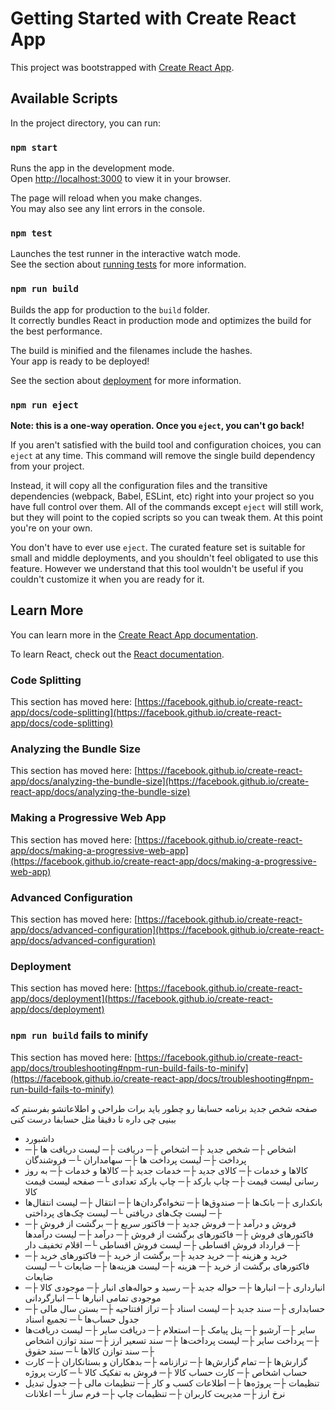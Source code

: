 # Getting Started with Create React App

This project was bootstrapped with [Create React App](https://github.com/facebook/create-react-app).

## Available Scripts

In the project directory, you can run:

### `npm start`

Runs the app in the development mode.\
Open [http://localhost:3000](http://localhost:3000) to view it in your browser.

The page will reload when you make changes.\
You may also see any lint errors in the console.

### `npm test`

Launches the test runner in the interactive watch mode.\
See the section about [running tests](https://facebook.github.io/create-react-app/docs/running-tests) for more information.

### `npm run build`

Builds the app for production to the `build` folder.\
It correctly bundles React in production mode and optimizes the build for the best performance.

The build is minified and the filenames include the hashes.\
Your app is ready to be deployed!

See the section about [deployment](https://facebook.github.io/create-react-app/docs/deployment) for more information.

### `npm run eject`

**Note: this is a one-way operation. Once you `eject`, you can't go back!**

If you aren't satisfied with the build tool and configuration choices, you can `eject` at any time. This command will remove the single build dependency from your project.

Instead, it will copy all the configuration files and the transitive dependencies (webpack, Babel, ESLint, etc) right into your project so you have full control over them. All of the commands except `eject` will still work, but they will point to the copied scripts so you can tweak them. At this point you're on your own.

You don't have to ever use `eject`. The curated feature set is suitable for small and middle deployments, and you shouldn't feel obligated to use this feature. However we understand that this tool wouldn't be useful if you couldn't customize it when you are ready for it.

## Learn More

You can learn more in the [Create React App documentation](https://facebook.github.io/create-react-app/docs/getting-started).

To learn React, check out the [React documentation](https://reactjs.org/).

### Code Splitting

This section has moved here: [https://facebook.github.io/create-react-app/docs/code-splitting](https://facebook.github.io/create-react-app/docs/code-splitting)

### Analyzing the Bundle Size

This section has moved here: [https://facebook.github.io/create-react-app/docs/analyzing-the-bundle-size](https://facebook.github.io/create-react-app/docs/analyzing-the-bundle-size)

### Making a Progressive Web App

This section has moved here: [https://facebook.github.io/create-react-app/docs/making-a-progressive-web-app](https://facebook.github.io/create-react-app/docs/making-a-progressive-web-app)

### Advanced Configuration

This section has moved here: [https://facebook.github.io/create-react-app/docs/advanced-configuration](https://facebook.github.io/create-react-app/docs/advanced-configuration)

### Deployment

This section has moved here: [https://facebook.github.io/create-react-app/docs/deployment](https://facebook.github.io/create-react-app/docs/deployment)

### `npm run build` fails to minify

This section has moved here: [https://facebook.github.io/create-react-app/docs/troubleshooting#npm-run-build-fails-to-minify](https://facebook.github.io/create-react-app/docs/troubleshooting#npm-run-build-fails-to-minify)

صفحه شخص جدید برنامه حسابفا رو چطور باید برات طراحی و اطلاعاتشو بفرستم که ببنیی چی داره تا دقیقا مثل حسابفا درست کنی 
- داشبورد
- اشخاص
  ├─ شخص جدید
  ├─ اشخاص
  ├─ دریافت
  ├─ لیست دریافت ها
  ├─ پرداخت
  ├─ لیست پرداخت ها
  ├─ سهامداران
  └─ فروشندگان
- کالاها و خدمات
  ├─ کالای جدید
  ├─ خدمات جدید
  ├─ کالاها و خدمات
  ├─ به روز رسانی لیست قیمت
  ├─ چاپ بارکد
  ├─ چاپ بارکد تعدادی
  └─ صفحه لیست قیمت کالا
- بانکداری
  ├─ بانک‌ها
  ├─ صندوق‌ها
  ├─ تنخواه‌گردان‌ها
  ├─ انتقال
  ├─ لیست انتقال‌ها
  ├─ لیست چک‌های دریافتی
  └─ لیست چک‌های پرداختی
- فروش و درآمد
  ├─ فروش جدید
  ├─ فاکتور سریع
  ├─ برگشت از فروش
  ├─ فاکتورهای فروش
  ├─ فاکتورهای برگشت از فروش
  ├─ درآمد
  ├─ لیست درآمدها
  ├─ قرارداد فروش اقساطی
  ├─ لیست فروش اقساطی
  └─ اقلام تخفیف دار
- خرید و هزینه
  ├─ خرید جدید
  ├─ برگشت از خرید
  ├─ فاکتورهای خرید
  ├─ فاکتورهای برگشت از خرید
  ├─ هزینه
  ├─ لیست هزینه‌ها
  ├─ ضایعات
  └─ لیست ضایعات
- انبارداری
  ├─ انبارها
  ├─ حواله جدید
  ├─ رسید و حواله‌های انبار
  ├─ موجودی کالا
  ├─ موجودی تمامی انبارها
  └─ انبارگردانی
- حسابداری
  ├─ سند جدید
  ├─ لیست اسناد
  ├─ تراز افتتاحیه
  ├─ بستن سال مالی
  ├─ جدول حساب‌ها
  └─ تجمیع اسناد
- سایر
  ├─ آرشیو
  ├─ پنل پیامک
  ├─ استعلام
  ├─ دریافت سایر
  ├─ لیست دریافت‌ها
  ├─ پرداخت سایر
  ├─ لیست پرداخت‌ها
  ├─ سند تسعیر ارز
  ├─ سند توازن اشخاص
  ├─ سند توازن کالاها
  └─ سند حقوق
- گزارش‌ها
  ├─ تمام گزارش‌ها
  ├─ ترازنامه
  ├─ بدهکاران و بستانکاران
  ├─ کارت حساب اشخاص
  ├─ کارت حساب کالا
  ├─ فروش به تفکیک کالا
  └─ کارت پروژه
- تنظیمات
  ├─ پروژه‌ها
  ├─ اطلاعات کسب و کار
  ├─ تنظیمات مالی
  ├─ جدول تبدیل نرخ ارز
  ├─ مدیریت کاربران
  ├─ تنظیمات چاپ
  ├─ فرم ساز
  └─ اعلانات